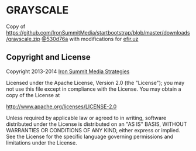 GRAYSCALE
=========

Copy of https://github.com/IronSummitMedia/startbootstrap/blob/master/downloads/grayscale.zip [@530d76a](https://github.com/IronSummitMedia/startbootstrap/commit/530d76a3a92e0cc64dd35a28c98940198c3c2930) with modifications for [efir.uz](http://www.efir.uz)

Copyright and License
----
Copyright 2013-2014 [Iron Summit Media Strategies](http://www.ironsummitmedia.com/)

Licensed under the Apache License, Version 2.0 (the "License"); you may not use this file except in compliance with the License. You may obtain a copy of the License at

http://www.apache.org/licenses/LICENSE-2.0

Unless required by applicable law or agreed to in writing, software distributed under the License is distributed on an "AS IS" BASIS, WITHOUT WARRANTIES OR CONDITIONS OF ANY KIND, either express or implied. See the License for the specific language governing permissions and limitations under the License.

